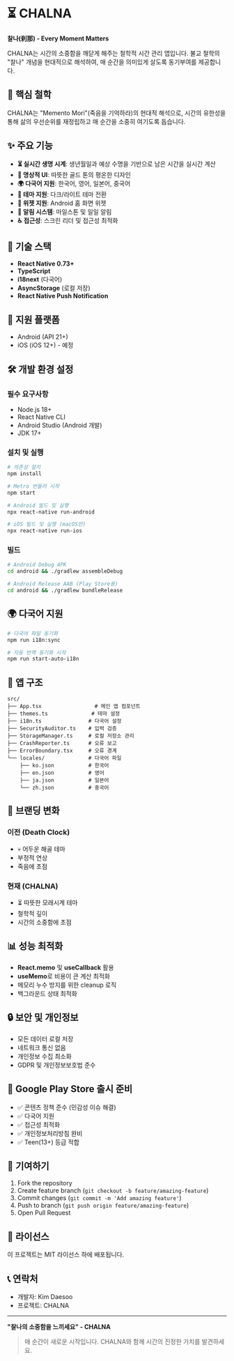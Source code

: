 # ⏳ CHALNA

**찰나(刹那) - Every Moment Matters**

CHALNA는 시간의 소중함을 깨닫게 해주는 철학적 시간 관리 앱입니다. 불교 철학의 "찰나" 개념을 현대적으로 해석하여, 매 순간을 의미있게 살도록 동기부여를 제공합니다.

## 🎯 핵심 철학

CHALNA는 "Memento Mori"(죽음을 기억하라)의 현대적 해석으로, 시간의 유한성을 통해 삶의 우선순위를 재정립하고 매 순간을 소중히 여기도록 돕습니다.

## ✨ 주요 기능

- **⏳ 실시간 생명 시계**: 생년월일과 예상 수명을 기반으로 남은 시간을 실시간 계산
- **🎨 명상적 UI**: 따뜻한 골드 톤의 평온한 디자인
- **🌍 다국어 지원**: 한국어, 영어, 일본어, 중국어
- **🌙 테마 지원**: 다크/라이트 테마 전환
- **📱 위젯 지원**: Android 홈 화면 위젯
- **🔔 알림 시스템**: 마일스톤 및 일일 알림
- **♿ 접근성**: 스크린 리더 및 접근성 최적화

## 🚀 기술 스택

- **React Native 0.73+**
- **TypeScript**
- **i18next** (다국어)
- **AsyncStorage** (로컬 저장)
- **React Native Push Notification**

## 📱 지원 플랫폼

- Android (API 21+)
- iOS (iOS 12+) - 예정

## 🛠 개발 환경 설정

### 필수 요구사항
- Node.js 18+
- React Native CLI
- Android Studio (Android 개발)
- JDK 17+

### 설치 및 실행

```bash
# 의존성 설치
npm install

# Metro 번들러 시작
npm start

# Android 빌드 및 실행
npx react-native run-android

# iOS 빌드 및 실행 (macOS만)
npx react-native run-ios
```

### 빌드

```bash
# Android Debug APK
cd android && ./gradlew assembleDebug

# Android Release AAB (Play Store용)
cd android && ./gradlew bundleRelease
```

## 🌍 다국어 지원

```bash
# 다국어 파일 동기화
npm run i18n:sync

# 자동 번역 동기화 시작
npm run start-auto-i18n
```

## 📄 앱 구조

```
src/
├── App.tsx                 # 메인 앱 컴포넌트
├── themes.ts              # 테마 설정
├── i18n.ts               # 다국어 설정
├── SecurityAuditor.ts    # 입력 검증
├── StorageManager.ts     # 로컬 저장소 관리
├── CrashReporter.ts      # 오류 보고
├── ErrorBoundary.tsx     # 오류 경계
└── locales/              # 다국어 파일
    ├── ko.json           # 한국어
    ├── en.json           # 영어
    ├── ja.json           # 일본어
    └── zh.json           # 중국어
```

## 🎨 브랜딩 변화

### 이전 (Death Clock)
- 💀 어두운 해골 테마
- 부정적 연상
- 죽음에 초점

### 현재 (CHALNA)
- ⏳ 따뜻한 모래시계 테마
- 철학적 깊이
- 시간의 소중함에 초점

## 📊 성능 최적화

- **React.memo** 및 **useCallback** 활용
- **useMemo**로 비용이 큰 계산 최적화
- 메모리 누수 방지를 위한 cleanup 로직
- 백그라운드 상태 최적화

## 🔒 보안 및 개인정보

- 모든 데이터 로컬 저장
- 네트워크 통신 없음
- 개인정보 수집 최소화
- GDPR 및 개인정보보호법 준수

## 📱 Google Play Store 출시 준비

- ✅ 콘텐츠 정책 준수 (민감성 이슈 해결)
- ✅ 다국어 지원
- ✅ 접근성 최적화
- ✅ 개인정보처리방침 완비
- ✅ Teen(13+) 등급 적합

## 🤝 기여하기

1. Fork the repository
2. Create feature branch (`git checkout -b feature/amazing-feature`)
3. Commit changes (`git commit -m 'Add amazing feature'`)
4. Push to branch (`git push origin feature/amazing-feature`)
5. Open Pull Request

## 📄 라이선스

이 프로젝트는 MIT 라이선스 하에 배포됩니다.

## 📞 연락처

- 개발자: Kim Daesoo
- 프로젝트: CHALNA

---

**"찰나의 소중함을 느끼세요" - CHALNA**

> 매 순간이 새로운 시작입니다. CHALNA와 함께 시간의 진정한 가치를 발견하세요.